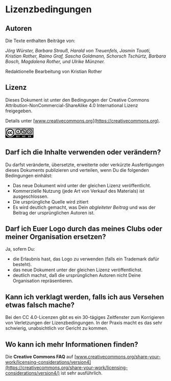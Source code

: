 
# Lizenzbedingungen

## Autoren

Die Texte enthalten Beiträge von:

*Jörg Würster, Barbara Strauß, Harald von Treuenfels, Jasmin Touati, Kristian Rother, Raimo Graf, Sascha Goldmann, Schorsch Tschürtz, Barbara Bosch, Magdalena Rother, und Ulrike Münzner.*

Redaktionelle Bearbeitung von Kristian Rother


## Lizenz

Dieses Dokument ist unter den Bedingungen der Creative Commons Attribution-NonCommercial-ShareAlike 4.0 International Lizenz freigegeben.

Details unter [www.creativecommons.org](https://creativecommons.org).

![](bilder/cc_by_nc_sa.png)


## Darf ich die Inhalte verwenden oder verändern?

Du darfst veränderte, übersetzte, erweiterte oder verkürzte Ausfertigungen dieses Dokuments publizieren und verteilen, wenn Du die folgenden Bedingungen einhälst:

* Das neue Dokument wird unter der gleichen Lizenz veröffentlicht.
* Kommerzielle Nutzung (jede Art von Verkauf des Materials) ist ausgeschlossen.
* Die ursprüngliche Quelle wird zitiert
* Es wird deutlich gemacht, was Dein *abgleiteter Beitrag* und was der Beitrag der ursprünglichen Autoren ist.


## Darf ich Euer Logo durch das meines Clubs oder meiner Organisation ersetzen?

Ja, sofern Du:

* die Erlaubnis hast, das Logo zu verwenden (falls ein Trademark dafür besteht).
* das neue Dokument unter der gleichen Lizenz veröffentlichst.
* deutlich machst, daß die ursprünglichen Autoren nicht Deine Organisation repräsentieren.


## Kann ich verklagt werden, falls ich aus Versehen etwas falsch mache?

Bei den CC 4.0-Licenzen gibt es ein 30-tägiges Zeitfenster zum Korrigieren von Verletzungen der Lizenzbedingungen. In der Praxis macht es das sehr schwierig, unabsichtlich vor Gericht zu kommen.


## Wo kann ich mehr Informationen finden?

Die **Creative Commons FAQ** auf [www.creativecommons.org/share-your-work/licensing-considerations/version4](https://creativecommons.org/share-your-work/licensing-considerations/version4/) ist sehr ausführlich.
